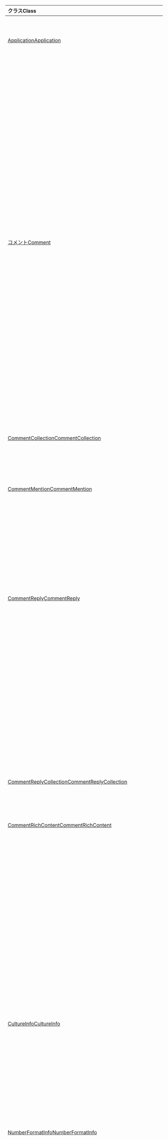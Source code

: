 | <span data-ttu-id="b71df-101">クラス</span><span class="sxs-lookup"><span data-stu-id="b71df-101">Class</span></span> | <span data-ttu-id="b71df-102">フィールド</span><span class="sxs-lookup"><span data-stu-id="b71df-102">Fields</span></span> | <span data-ttu-id="b71df-103">説明</span><span class="sxs-lookup"><span data-stu-id="b71df-103">Description</span></span> |
|:---|:---|:---|
|[<span data-ttu-id="b71df-104">Application</span><span class="sxs-lookup"><span data-stu-id="b71df-104">Application</span></span>](/javascript/api/excel/excel.application)|[<span data-ttu-id="b71df-105">cultureInfo</span><span class="sxs-lookup"><span data-stu-id="b71df-105">cultureInfo</span></span>](/javascript/api/excel/excel.application#cultureinfo)|<span data-ttu-id="b71df-106">現在のシステム カルチャ設定に基づく情報を提供します。</span><span class="sxs-lookup"><span data-stu-id="b71df-106">Provides information based on current system culture settings.</span></span>|
||[<span data-ttu-id="b71df-107">decimalSeparator</span><span class="sxs-lookup"><span data-stu-id="b71df-107">decimalSeparator</span></span>](/javascript/api/excel/excel.application#decimalseparator)|<span data-ttu-id="b71df-108">数値の小数点として使用される文字列を取得します。</span><span class="sxs-lookup"><span data-stu-id="b71df-108">Gets the string used as the decimal separator for numeric values.</span></span>|
||[<span data-ttu-id="b71df-109">ThousandsSeparator</span><span class="sxs-lookup"><span data-stu-id="b71df-109">thousandsSeparator</span></span>](/javascript/api/excel/excel.application#thousandsseparator)|<span data-ttu-id="b71df-110">数値の 10 進数の左側に数字のグループを区切る文字列を取得します。</span><span class="sxs-lookup"><span data-stu-id="b71df-110">Gets the string used to separate groups of digits to the left of the decimal for numeric values.</span></span>|
||[<span data-ttu-id="b71df-111">useSystemSeparators</span><span class="sxs-lookup"><span data-stu-id="b71df-111">useSystemSeparators</span></span>](/javascript/api/excel/excel.application#usesystemseparators)|<span data-ttu-id="b71df-112">Excel のシステム区切り記号が有効になっている場合に指定します。</span><span class="sxs-lookup"><span data-stu-id="b71df-112">Specifies if the system separators of Excel are enabled.</span></span>|
|[<span data-ttu-id="b71df-113">コメント</span><span class="sxs-lookup"><span data-stu-id="b71df-113">Comment</span></span>](/javascript/api/excel/excel.comment)|[<span data-ttu-id="b71df-114">mentions</span><span class="sxs-lookup"><span data-stu-id="b71df-114">mentions</span></span>](/javascript/api/excel/excel.comment#mentions)|<span data-ttu-id="b71df-115">コメントに記載されているエンティティ (人など) を取得します。</span><span class="sxs-lookup"><span data-stu-id="b71df-115">Gets the entities (e.g., people) that are mentioned in comments.</span></span>|
||[<span data-ttu-id="b71df-116">richContent</span><span class="sxs-lookup"><span data-stu-id="b71df-116">richContent</span></span>](/javascript/api/excel/excel.comment#richcontent)|<span data-ttu-id="b71df-117">リッチ コメント コンテンツ (コメントのメンションなど) を取得します。</span><span class="sxs-lookup"><span data-stu-id="b71df-117">Gets the rich comment content (e.g., mentions in comments).</span></span>|
||[<span data-ttu-id="b71df-118">解決済み</span><span class="sxs-lookup"><span data-stu-id="b71df-118">resolved</span></span>](/javascript/api/excel/excel.comment#resolved)|<span data-ttu-id="b71df-119">コメント スレッドの状態。</span><span class="sxs-lookup"><span data-stu-id="b71df-119">The comment thread status.</span></span>|
||[<span data-ttu-id="b71df-120">updateMentions(contentWithMentions: Excel.CommentRichContent)</span><span class="sxs-lookup"><span data-stu-id="b71df-120">updateMentions(contentWithMentions: Excel.CommentRichContent)</span></span>](/javascript/api/excel/excel.comment#updatementions-contentwithmentions-)|<span data-ttu-id="b71df-121">特別に書式設定された文字列とメンションの一覧を使用してコメント コンテンツを更新します。</span><span class="sxs-lookup"><span data-stu-id="b71df-121">Updates the comment content with a specially formatted string and a list of mentions.</span></span>|
|[<span data-ttu-id="b71df-122">CommentCollection</span><span class="sxs-lookup"><span data-stu-id="b71df-122">CommentCollection</span></span>](/javascript/api/excel/excel.commentcollection)|[<span data-ttu-id="b71df-123">add(cellAddress: Range \| string, content: CommentRichContent \| string, contentType?: Excel.ContentType)</span><span class="sxs-lookup"><span data-stu-id="b71df-123">add(cellAddress: Range \| string, content: CommentRichContent \| string, contentType?: Excel.ContentType)</span></span>](/javascript/api/excel/excel.commentcollection#add-celladdress--content--contenttype-)|<span data-ttu-id="b71df-124">指定したセルで、指定した内容の新しいコメントを作成します。</span><span class="sxs-lookup"><span data-stu-id="b71df-124">Creates a new comment with the given content on the given cell.</span></span>|
|[<span data-ttu-id="b71df-125">CommentMention</span><span class="sxs-lookup"><span data-stu-id="b71df-125">CommentMention</span></span>](/javascript/api/excel/excel.commentmention)|[<span data-ttu-id="b71df-126">email</span><span class="sxs-lookup"><span data-stu-id="b71df-126">email</span></span>](/javascript/api/excel/excel.commentmention#email)|<span data-ttu-id="b71df-127">コメントに記載されているエンティティの電子メール アドレス。</span><span class="sxs-lookup"><span data-stu-id="b71df-127">The email address of the entity that is mentioned in a comment.</span></span>|
||[<span data-ttu-id="b71df-128">id</span><span class="sxs-lookup"><span data-stu-id="b71df-128">id</span></span>](/javascript/api/excel/excel.commentmention#id)|<span data-ttu-id="b71df-129">エンティティの ID。</span><span class="sxs-lookup"><span data-stu-id="b71df-129">The ID of the entity.</span></span>|
||[<span data-ttu-id="b71df-130">name</span><span class="sxs-lookup"><span data-stu-id="b71df-130">name</span></span>](/javascript/api/excel/excel.commentmention#name)|<span data-ttu-id="b71df-131">コメントに記載されているエンティティの名前。</span><span class="sxs-lookup"><span data-stu-id="b71df-131">The name of the entity that is mentioned in a comment.</span></span>|
|[<span data-ttu-id="b71df-132">CommentReply</span><span class="sxs-lookup"><span data-stu-id="b71df-132">CommentReply</span></span>](/javascript/api/excel/excel.commentreply)|[<span data-ttu-id="b71df-133">mentions</span><span class="sxs-lookup"><span data-stu-id="b71df-133">mentions</span></span>](/javascript/api/excel/excel.commentreply#mentions)|<span data-ttu-id="b71df-134">コメントに記載されているエンティティ (人など)。</span><span class="sxs-lookup"><span data-stu-id="b71df-134">The entities (e.g., people) that are mentioned in comments.</span></span>|
||[<span data-ttu-id="b71df-135">解決済み</span><span class="sxs-lookup"><span data-stu-id="b71df-135">resolved</span></span>](/javascript/api/excel/excel.commentreply#resolved)|<span data-ttu-id="b71df-136">コメントの返信の状態。</span><span class="sxs-lookup"><span data-stu-id="b71df-136">The comment reply status.</span></span>|
||[<span data-ttu-id="b71df-137">richContent</span><span class="sxs-lookup"><span data-stu-id="b71df-137">richContent</span></span>](/javascript/api/excel/excel.commentreply#richcontent)|<span data-ttu-id="b71df-138">豊富なコメント コンテンツ (コメント内のメンションなど)。</span><span class="sxs-lookup"><span data-stu-id="b71df-138">The rich comment content (e.g., mentions in comments).</span></span>|
||[<span data-ttu-id="b71df-139">updateMentions(contentWithMentions: Excel.CommentRichContent)</span><span class="sxs-lookup"><span data-stu-id="b71df-139">updateMentions(contentWithMentions: Excel.CommentRichContent)</span></span>](/javascript/api/excel/excel.commentreply#updatementions-contentwithmentions-)|<span data-ttu-id="b71df-140">特別に書式設定された文字列とメンションの一覧を使用してコメント コンテンツを更新します。</span><span class="sxs-lookup"><span data-stu-id="b71df-140">Updates the comment content with a specially formatted string and a list of mentions.</span></span>|
|[<span data-ttu-id="b71df-141">CommentReplyCollection</span><span class="sxs-lookup"><span data-stu-id="b71df-141">CommentReplyCollection</span></span>](/javascript/api/excel/excel.commentreplycollection)|[<span data-ttu-id="b71df-142">add(content: CommentRichContent \| 文字列, contentType?: Excel.ContentType)</span><span class="sxs-lookup"><span data-stu-id="b71df-142">add(content: CommentRichContent \| string, contentType?: Excel.ContentType)</span></span>](/javascript/api/excel/excel.commentreplycollection#add-content--contenttype-)|<span data-ttu-id="b71df-143">コメントのコメント返信を作成します。</span><span class="sxs-lookup"><span data-stu-id="b71df-143">Creates a comment reply for a comment.</span></span>|
|[<span data-ttu-id="b71df-144">CommentRichContent</span><span class="sxs-lookup"><span data-stu-id="b71df-144">CommentRichContent</span></span>](/javascript/api/excel/excel.commentrichcontent)|[<span data-ttu-id="b71df-145">mentions</span><span class="sxs-lookup"><span data-stu-id="b71df-145">mentions</span></span>](/javascript/api/excel/excel.commentrichcontent#mentions)|<span data-ttu-id="b71df-146">コメント内で言及されているすべてのエンティティ (人など) を含む配列。</span><span class="sxs-lookup"><span data-stu-id="b71df-146">An array containing all the entities (e.g., people) mentioned within the comment.</span></span>|
||[<span data-ttu-id="b71df-147">richContent</span><span class="sxs-lookup"><span data-stu-id="b71df-147">richContent</span></span>](/javascript/api/excel/excel.commentrichcontent#richcontent)|<span data-ttu-id="b71df-148">コメントのリッチ コンテンツを指定します (例: メンション付きコメント コンテンツ、最初に言及したエンティティの ID 属性は 0、2 番目に指定したエンティティの ID 属性は 1)。</span><span class="sxs-lookup"><span data-stu-id="b71df-148">Specifies the rich content of the comment (e.g., comment content with mentions, the first mentioned entity has an ID attribute of 0, and the second mentioned entity has an ID attribute of 1).</span></span>|
|[<span data-ttu-id="b71df-149">CultureInfo</span><span class="sxs-lookup"><span data-stu-id="b71df-149">CultureInfo</span></span>](/javascript/api/excel/excel.cultureinfo)|[<span data-ttu-id="b71df-150">name</span><span class="sxs-lookup"><span data-stu-id="b71df-150">name</span></span>](/javascript/api/excel/excel.cultureinfo#name)|<span data-ttu-id="b71df-151">languagecode2-country/regioncode2 形式のカルチャ名 ("zh-cn" や "ja-us" など) を取得します。</span><span class="sxs-lookup"><span data-stu-id="b71df-151">Gets the culture name in the format languagecode2-country/regioncode2 (e.g., "zh-cn" or "en-us").</span></span>|
||[<span data-ttu-id="b71df-152">numberFormat</span><span class="sxs-lookup"><span data-stu-id="b71df-152">numberFormat</span></span>](/javascript/api/excel/excel.cultureinfo#numberformat)|<span data-ttu-id="b71df-153">数値を表示する文化的に適切な形式を定義します。</span><span class="sxs-lookup"><span data-stu-id="b71df-153">Defines the culturally appropriate format of displaying numbers.</span></span>|
|[<span data-ttu-id="b71df-154">NumberFormatInfo</span><span class="sxs-lookup"><span data-stu-id="b71df-154">NumberFormatInfo</span></span>](/javascript/api/excel/excel.numberformatinfo)|[<span data-ttu-id="b71df-155">numberDecimalSeparator</span><span class="sxs-lookup"><span data-stu-id="b71df-155">numberDecimalSeparator</span></span>](/javascript/api/excel/excel.numberformatinfo#numberdecimalseparator)|<span data-ttu-id="b71df-156">数値の小数点として使用される文字列を取得します。</span><span class="sxs-lookup"><span data-stu-id="b71df-156">Gets the string used as the decimal separator for numeric values.</span></span>|
||[<span data-ttu-id="b71df-157">numberGroupSeparator</span><span class="sxs-lookup"><span data-stu-id="b71df-157">numberGroupSeparator</span></span>](/javascript/api/excel/excel.numberformatinfo#numbergroupseparator)|<span data-ttu-id="b71df-158">数値の 10 進数の左側に数字のグループを区切る文字列を取得します。</span><span class="sxs-lookup"><span data-stu-id="b71df-158">Gets the string used to separate groups of digits to the left of the decimal for numeric values.</span></span>|
|[<span data-ttu-id="b71df-159">Range</span><span class="sxs-lookup"><span data-stu-id="b71df-159">Range</span></span>](/javascript/api/excel/excel.range)|[<span data-ttu-id="b71df-160">moveTo(destinationRange: Range \| string)</span><span class="sxs-lookup"><span data-stu-id="b71df-160">moveTo(destinationRange: Range \| string)</span></span>](/javascript/api/excel/excel.range#moveto-destinationrange-)|<span data-ttu-id="b71df-161">セルの値、書式設定、および数式を現在の範囲から移動先の範囲に移動し、それらのセルの古い情報を置き換える。</span><span class="sxs-lookup"><span data-stu-id="b71df-161">Moves cell values, formatting, and formulas from current range to the destination range, replacing the old information in those cells.</span></span>|
|[<span data-ttu-id="b71df-162">範囲の形式</span><span class="sxs-lookup"><span data-stu-id="b71df-162">RangeFormat</span></span>](/javascript/api/excel/excel.rangeformat)|[<span data-ttu-id="b71df-163">adjustIndent(amount: number)</span><span class="sxs-lookup"><span data-stu-id="b71df-163">adjustIndent(amount: number)</span></span>](/javascript/api/excel/excel.rangeformat#adjustindent-amount-)|<span data-ttu-id="b71df-164">範囲の書式設定のインデントを調整します。</span><span class="sxs-lookup"><span data-stu-id="b71df-164">Adjusts the indentation of the range formatting.</span></span>|
|[<span data-ttu-id="b71df-165">ブック</span><span class="sxs-lookup"><span data-stu-id="b71df-165">Workbook</span></span>](/javascript/api/excel/excel.workbook)|[<span data-ttu-id="b71df-166">close(closeBehavior?: Excel.CloseBehavior)</span><span class="sxs-lookup"><span data-stu-id="b71df-166">close(closeBehavior?: Excel.CloseBehavior)</span></span>](/javascript/api/excel/excel.workbook#close-closebehavior-)|<span data-ttu-id="b71df-167">現在のブックを閉じます。</span><span class="sxs-lookup"><span data-stu-id="b71df-167">Close current workbook.</span></span>|
||[<span data-ttu-id="b71df-168">save(saveBehavior?: Excel.SaveBehavior)</span><span class="sxs-lookup"><span data-stu-id="b71df-168">save(saveBehavior?: Excel.SaveBehavior)</span></span>](/javascript/api/excel/excel.workbook#save-savebehavior-)|<span data-ttu-id="b71df-169">現在のブックを保存します。</span><span class="sxs-lookup"><span data-stu-id="b71df-169">Save current workbook.</span></span>|
|[<span data-ttu-id="b71df-170">ワークシート</span><span class="sxs-lookup"><span data-stu-id="b71df-170">Worksheet</span></span>](/javascript/api/excel/excel.worksheet)|[<span data-ttu-id="b71df-171">onRowHiddenChanged</span><span class="sxs-lookup"><span data-stu-id="b71df-171">onRowHiddenChanged</span></span>](/javascript/api/excel/excel.worksheet#onrowhiddenchanged)|<span data-ttu-id="b71df-172">特定のワークシートで 1 つ以上の行の非表示状態が変更された場合に発生します。</span><span class="sxs-lookup"><span data-stu-id="b71df-172">Occurs when the hidden state of one or more rows has changed on a specific worksheet.</span></span>|
|[<span data-ttu-id="b71df-173">WorksheetCalculatedEventArgs</span><span class="sxs-lookup"><span data-stu-id="b71df-173">WorksheetCalculatedEventArgs</span></span>](/javascript/api/excel/excel.worksheetcalculatedeventargs)|[<span data-ttu-id="b71df-174">address</span><span class="sxs-lookup"><span data-stu-id="b71df-174">address</span></span>](/javascript/api/excel/excel.worksheetcalculatedeventargs#address)|<span data-ttu-id="b71df-175">計算が完了した範囲のアドレス。</span><span class="sxs-lookup"><span data-stu-id="b71df-175">The address of the range that completed calculation.</span></span>|
|[<span data-ttu-id="b71df-176">WorksheetCollection</span><span class="sxs-lookup"><span data-stu-id="b71df-176">WorksheetCollection</span></span>](/javascript/api/excel/excel.worksheetcollection)|[<span data-ttu-id="b71df-177">onRowHiddenChanged</span><span class="sxs-lookup"><span data-stu-id="b71df-177">onRowHiddenChanged</span></span>](/javascript/api/excel/excel.worksheetcollection#onrowhiddenchanged)|<span data-ttu-id="b71df-178">特定のワークシートで 1 つ以上の行の非表示状態が変更された場合に発生します。</span><span class="sxs-lookup"><span data-stu-id="b71df-178">Occurs when the hidden state of one or more rows has changed on a specific worksheet.</span></span>|
|[<span data-ttu-id="b71df-179">WorksheetRowHiddenChangedEventArgs</span><span class="sxs-lookup"><span data-stu-id="b71df-179">WorksheetRowHiddenChangedEventArgs</span></span>](/javascript/api/excel/excel.worksheetrowhiddenchangedeventargs)|[<span data-ttu-id="b71df-180">address</span><span class="sxs-lookup"><span data-stu-id="b71df-180">address</span></span>](/javascript/api/excel/excel.worksheetrowhiddenchangedeventargs#address)|<span data-ttu-id="b71df-181">特定のワークシートで変更されたエリアを表す範囲のアドレスを取得します。</span><span class="sxs-lookup"><span data-stu-id="b71df-181">Gets the range address that represents the changed area of a specific worksheet.</span></span>|
||[<span data-ttu-id="b71df-182">changeType</span><span class="sxs-lookup"><span data-stu-id="b71df-182">changeType</span></span>](/javascript/api/excel/excel.worksheetrowhiddenchangedeventargs#changetype)|<span data-ttu-id="b71df-183">イベントがトリガーされた方法を表す変更の種類を取得します。</span><span class="sxs-lookup"><span data-stu-id="b71df-183">Gets the type of change that represents how the event was triggered.</span></span>|
||[<span data-ttu-id="b71df-184">source</span><span class="sxs-lookup"><span data-stu-id="b71df-184">source</span></span>](/javascript/api/excel/excel.worksheetrowhiddenchangedeventargs#source)|<span data-ttu-id="b71df-185">イベントのソースを取得します。</span><span class="sxs-lookup"><span data-stu-id="b71df-185">Gets the source of the event.</span></span>|
||[<span data-ttu-id="b71df-186">type</span><span class="sxs-lookup"><span data-stu-id="b71df-186">type</span></span>](/javascript/api/excel/excel.worksheetrowhiddenchangedeventargs#type)|<span data-ttu-id="b71df-187">イベントの種類を取得します。</span><span class="sxs-lookup"><span data-stu-id="b71df-187">Gets the type of the event.</span></span>|
||[<span data-ttu-id="b71df-188">worksheetId</span><span class="sxs-lookup"><span data-stu-id="b71df-188">worksheetId</span></span>](/javascript/api/excel/excel.worksheetrowhiddenchangedeventargs#worksheetid)|<span data-ttu-id="b71df-189">データが変更されたワークシートの ID を取得します。</span><span class="sxs-lookup"><span data-stu-id="b71df-189">Gets the ID of the worksheet in which the data changed.</span></span>|

